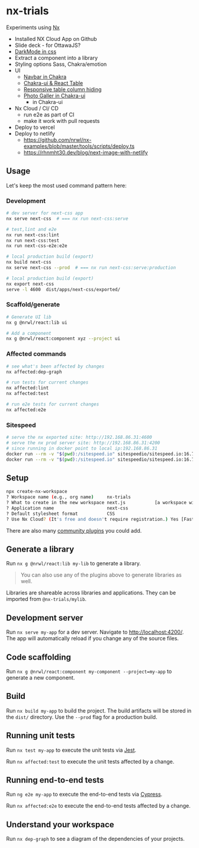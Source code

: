 # nx-trials

Experiments using [Nx](https://nx.dev)

- Installed NX Cloud App on Github
- Slide deck - for OttawaJS?
- [DarkMode in css](https://dev.to/ruppysuppy/dark-mode-using-css-variables-1m3)
- Extract a component into a library
- Styling options Sass, Chakra/emotion
- UI
  - [Navbar in Chakra](https://raptis.wtf/blog/create-a-navbar-with-chakra-ui-react/)
  - [Chakra-ui & React Table](https://chakra-ui.com/guides/integrations/with-react-table)
  - [Responsive table column hiding](https://phppot.com/css/automatic-column-hiding-using-css-in-responsive-table/)
  - [Photo Galler in Chakra-ui](https://blog.logrocket.com/building-photo-gallery-app-from-scratch-chakra-ui/)
    - in Chakra-ui
- Nx Cloud / CI/ CD
  - run e2e as part of CI
  - make it work with pull requests
- Deploy to vercel
- Deploy to netlify
  - <https://github.com/nrwl/nx-examples/blob/master/tools/scripts/deploy.ts>
  - <https://rhnmht30.dev/blog/next-image-with-netlify>

## Usage

Let's keep the most used command pattern here:

### Development

```bash
# dev server for next-css app
nx serve next-css  # === nx run next-css:serve

# test,lint and e2e
nx run next-css:lint
nx run next-css:test
nx run next-css-e2e:e2e

# local production build (export)
nx build next-css
nx serve next-css --prod  # === nx run next-css:serve:production

# local production build (export)
nx export next-css
serve -l 4600  dist/apps/next-css/exported/
```

### Scaffold/generate

```bash
# Generate UI lib
nx g @nrwl/react:lib ui

# Add a component
nx g @nrwl/react:component xyz --project ui
```

### Affected commands

```bash
# see what's been affected by changes
nx affected:dep-graph

# run tests for current changes
nx affected:lint
nx affected:test

# run e2e tests for current changes
nx affected:e2e
```

### Sitespeed

```bash
# serve the nx exported site: http://192.168.86.31:4600
# serve the nx prod server site: http://192.168.86.31:4200
# since running in docker point to local ip:192.168.86.31
docker run --rm -v "$(pwd):/sitespeed.io" sitespeedio/sitespeed.io:16.7.1 http://192.168.86.31:4600 --mobile
docker run --rm -v "$(pwd):/sitespeed.io" sitespeedio/sitespeed.io:16.7.1 --mobile http://192.168.86.31:4200 http://192.168.86.31:4200/image-demo
```

## Setup

```bash
npx create-nx-workspace
? Workspace name (e.g., org name)     nx-trials
? What to create in the new workspace next.js           [a workspace with a single Next.js application]
? Application name                    next-css
? Default stylesheet format           CSS
? Use Nx Cloud? (It's free and doesn't require registration.) Yes [Faster builds, run details, Github integration. Learn more at https://nx.app]
```

There are also many [community plugins](https://nx.dev/nx-community) you could add.

## Generate a library

Run `nx g @nrwl/react:lib my-lib` to generate a library.

> You can also use any of the plugins above to generate libraries as well.

Libraries are shareable across libraries and applications. They can be imported from `@nx-trials/mylib`.

## Development server

Run `nx serve my-app` for a dev server. Navigate to <http://localhost:4200/>. The app will automatically reload if you change any of the source files.

## Code scaffolding

Run `nx g @nrwl/react:component my-component --project=my-app` to generate a new component.

## Build

Run `nx build my-app` to build the project. The build artifacts will be stored in the `dist/` directory. Use the `--prod` flag for a production build.

## Running unit tests

Run `nx test my-app` to execute the unit tests via [Jest](https://jestjs.io).

Run `nx affected:test` to execute the unit tests affected by a change.

## Running end-to-end tests

Run `ng e2e my-app` to execute the end-to-end tests via [Cypress](https://www.cypress.io).

Run `nx affected:e2e` to execute the end-to-end tests affected by a change.

## Understand your workspace

Run `nx dep-graph` to see a diagram of the dependencies of your projects.
